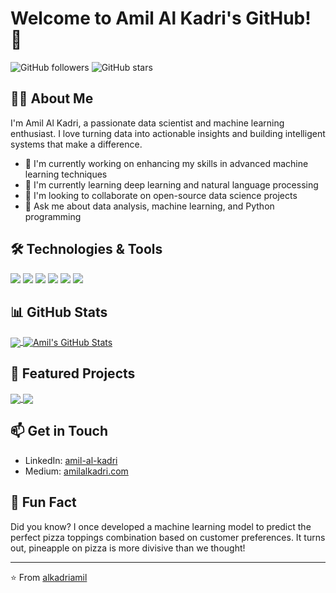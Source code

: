 # Welcome to Amil Al Kadri's GitHub! 👋

![GitHub followers](https://img.shields.io/github/followers/alkadriamil?style=social)
![GitHub stars](https://img.shields.io/github/stars/alkadriamil?style=social)

## 👨‍💻 About Me

I'm Amil Al Kadri, a passionate data scientist and machine learning enthusiast. I love turning data into actionable insights and building intelligent systems that make a difference.

- 🔭 I'm currently working on enhancing my skills in advanced machine learning techniques
- 🌱 I'm currently learning deep learning and natural language processing
- 👯 I'm looking to collaborate on open-source data science projects
- 💬 Ask me about data analysis, machine learning, and Python programming

## 🛠️ Technologies & Tools

![](https://img.shields.io/badge/Code-Python-informational?style=flat&logo=python&logoColor=white&color=2bbc8a)
![](https://img.shields.io/badge/Code-R-informational?style=flat&logo=r&logoColor=white&color=2bbc8a)
![](https://img.shields.io/badge/Tools-PostgreSQL-informational?style=flat&logo=postgresql&logoColor=white&color=2bbc8a)
![](https://img.shields.io/badge/Tools-Docker-informational?style=flat&logo=docker&logoColor=white&color=2bbc8a)
![](https://img.shields.io/badge/Tools-Kubernetes-informational?style=flat&logo=kubernetes&logoColor=white&color=2bbc8a)
![](https://img.shields.io/badge/Cloud-AWS-informational?style=flat&logo=amazon-aws&logoColor=white&color=2bbc8a)

## 📊 GitHub Stats

<a href="https://github.com/alkadriamil">
  <img align="center" src="https://github-readme-stats.vercel.app/api/top-langs/?username=alkadriamil&hide=java,html,tex&title_color=ffffff&text_color=c9cacc&icon_color=2bbc8a&bg_color=1d1f21&langs_count=3" />
</a>
<a href="https://github.com/alkadriamil">
  <img align="center" src="https://github-readme-stats.vercel.app/api?username=alkadriamil&show_icons=true&line_height=27&count_private=true&title_color=ffffff&text_color=c9cacc&icon_color=2bbc8a&bg_color=1d1f21" alt="Amil's GitHub Stats" />
</a>

## 🚀 Featured Projects

<a href="https://github.com/alkadriamil/bike-rental-dashboard">
  <img align="center" src="https://github-readme-stats.vercel.app/api/pin/?username=alkadriamil&repo=bike-rental-dashboard&title_color=ffffff&text_color=c9cacc&icon_color=2bbc8a&bg_color=1d1f21" />
</a>

<a href="https://github.com/alkadriamil/machine-learning-app">
  <img align="center" src="https://github-readme-stats.vercel.app/api/pin/?username=alkadriamil&repo=machine-learning-app&title_color=ffffff&text_color=c9cacc&icon_color=2bbc8a&bg_color=1d1f21" />
</a>

## 📫 Get in Touch

- LinkedIn: [amil-al-kadri](https://www.linkedin.com/in/amil-al-kadri)
- Medium: [amilalkadri.com](https://www.amilalkadri.com)

## 🎉 Fun Fact

Did you know? I once developed a machine learning model to predict the perfect pizza toppings combination based on customer preferences. It turns out, pineapple on pizza is more divisive than we thought!

---

⭐️ From [alkadriamil](https://github.com/alkadriamil)
